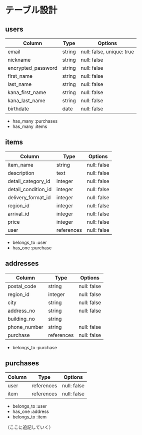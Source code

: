 # テーブル設計

## users

| Column             | Type   | Options                   |
| ------------------ | ------ | ------------------------- |
| email              | string | null: false, unique: true |
| nickname           | string | null: false               |
| encrypted_password | string | null: false               |
| first_name         | string | null: false               |
| last_name          | string | null: false               |
| kana_first_name    | string | null: false               |
| kana_last_name     | string | null: false               |
| birthdate          | date   | null: false               |

- has_many :purchases
- has_many :items

## items

| Column              | Type       | Options     |
| ------------------- | ---------- | ----------- |
| item_name           | string     | null: false |
| description         | text       | null: false |
| detail_category_id  | integer    | null: false |
| detail_condition_id | integer    | null: false |
| delivery_format_id  | integer    | null: false |
| region_id           | integer    | null: false |
| arrival_id          | integer    | null: false |
| price               | integer    | null: false |
| user                | references | null: false |

- belongs_to :user
- has_one :purchase

## addresses

| Column       | Type       | Options     |
| ------------ | ---------- | ----------- |
| postal_code  | string     | null: false |
| region_id    | integer    | null: false |
| city         | string     | null: false |
| address_no   | string     | null: false |
| building_no  | string     |             |
| phone_number | string     | null: false |
| purchase     | references | null: false |

- belongs_to :purchase

## purchases

| Column | Type       | Options     |
| ------ | ---------- | ----------- |
| user   | references | null: false |
| item   | references | null: false |

- belongs_to :user
- has_one :address
- belongs_to :item

（ここに追記していく）
